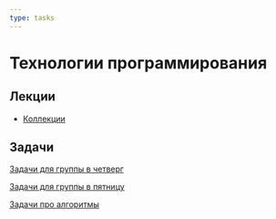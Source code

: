 ```yaml
---
type: tasks
---
```


# Технологии программирования

## Лекции
 * [Коллекции](/19spring/prog-basics-ii/collections.html)

## Задачи

[Задачи для группы в четверг](tasks_fast.md)

[Задачи для группы в пятницу](tasks_slow.md)

[Задачи про алгоритмы](tasks_algs.md)
